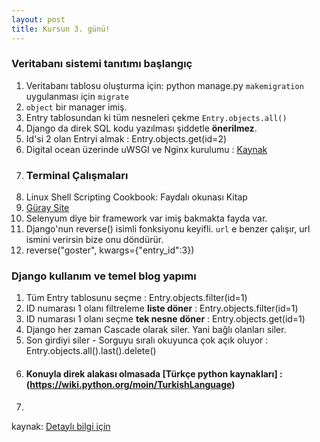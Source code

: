 ```yaml
---
layout: post
title: Kursun 3. günü!
---
```


### Veritabanı sistemi tanıtımı başlangıç

1. Veritabanı tablosu oluşturma için: python manage.py `makemigration` uygulanması için `migrate`
2. `object` bir manager imiş.
3. Entry tablosundan ki tüm nesneleri çekme `Entry.objects.all()`
3. Django da direk SQL kodu yazılması şiddetle **önerilmez**.
4. Id'si 2 olan Entryi almak : Entry.objects.get(id=2)
5. Digital ocean üzerinde uWSGI ve Nginx kurulumu : [Kaynak](https://www.digitalocean.com/community/tutorials/how-to-serve-django-applications-with-uwsgi-and-nginx-on-ubuntu-16-04)
6. ### Terminal Çalışmaları
7. Linux Shell Scripting Cookbook: Faydalı okunası Kitap
8. [Güray Site](https://gurayyildirim.com.tr)
9. Selenyum diye bir framework var imiş bakmakta fayda var.
10. Django'nun reverse() isimli fonksiyonu keyifli. `url` e benzer çalışır, url ismini verirsin bize onu döndürür.
1. reverse("goster", kwargs={"entry_id":3})

### Django kullanım ve temel blog yapımı
1. Tüm Entry tablosunu seçme : Entry.objects.filter(id=1)
2. ID numarası 1 olanı filtreleme **liste döner** : Entry.objects.filter(id=1)
3. ID numarası 1 olanı seçme __tek nesne döner__ : Entry.objects.get(id=1)
4. Django her zaman Cascade olarak siler. Yani bağlı olanları siler.
5. Son girdiyi siler - Sorguyu sıralı okuyunca çok açık oluyor : Entry.objects.all().last().delete()
6. #### Konuyla direk alakası olmasada [Türkçe python kaynakları] : (https://wiki.python.org/moin/TurkishLanguage)
7. 



kaynak: [Detaylı bilgi için](http://)
